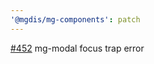 ```yaml
---
'@mgdis/mg-components': patch
---
```


[#452](https://gitlab.mgdis.fr/core/core-ui/core-ui/-/issues/452) mg-modal focus trap error

